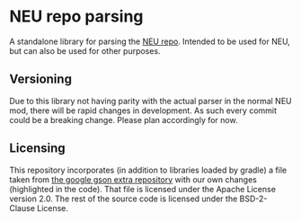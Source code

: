 # NEU repo parsing

A standalone library for parsing the [NEU repo](https://github.com/NotEnoughUpdates/NotEnoughUpdates-REPO/). Intended to
be used for NEU, but can also be used for other purposes.

## Versioning

Due to this library not having parity with the actual parser in the normal NEU mod, there will be rapid changes in
development. As such every commit could be a breaking change. Please plan accordingly for now.

## Licensing

This repository incorporates (in addition to libraries loaded by gradle) a file taken
from [the google gson extra repository](https://github.com/google/gson/blob/master/extras/src/main/java/com/google/gson/typeadapters/RuntimeTypeAdapterFactory.java)
with our own changes (highlighted in the code). That file is licensed under the Apache License version 2.0. The rest of
the source code is licensed under the BSD-2-Clause License.

